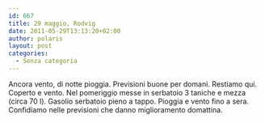 ```yaml
---
id: 667
title: 29 maggio, Rodvig
date: 2011-05-29T13:13:20+02:00
author: polaris
layout: post
categories:
  - Senza categoria
---
```

Ancora vento, di notte pioggia. Previsioni buone per domani. Restiamo qui. Coperto e vento. Nel pomeriggio messe in serbatoio 3 taniche e mezza (circa 70 l). Gasolio serbatoio pieno a tappo. Pioggia e vento fino a sera. Confidiamo nelle previsioni che danno miglioramento domattina.